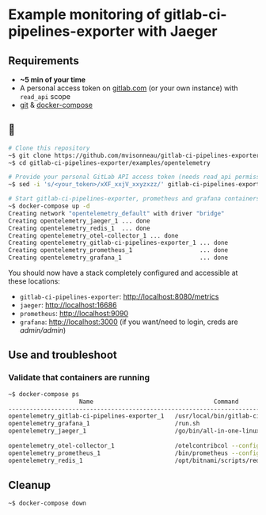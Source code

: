# Example monitoring of gitlab-ci-pipelines-exporter with Jaeger

## Requirements

- **~5 min of your time**
- A personal access token on [gitlab.com](https://docs.gitlab.com/ee/user/profile/personal_access_tokens.html) (or your own instance) with `read_api` scope
- [git](https://git-scm.com/) & [docker-compose](https://docs.docker.com/compose/)

## 🚀

```bash
# Clone this repository
~$ git clone https://github.com/mvisonneau/gitlab-ci-pipelines-exporter.git
~$ cd gitlab-ci-pipelines-exporter/examples/opentelemetry

# Provide your personal GitLab API access token (needs read_api permissions)
~$ sed -i 's/<your_token>/xXF_xxjV_xxyzxzz/' gitlab-ci-pipelines-exporter.yml

# Start gitlab-ci-pipelines-exporter, prometheus and grafana containers !
~$ docker-compose up -d
Creating network "opentelemetry_default" with driver "bridge"
Creating opentelemetry_jaeger_1 ... done
Creating opentelemetry_redis_1  ... done
Creating opentelemetry_otel-collector_1 ... done
Creating opentelemetry_gitlab-ci-pipelines-exporter_1 ... done
Creating opentelemetry_prometheus_1                   ... done
Creating opentelemetry_grafana_1                      ... done
```

You should now have a stack completely configured and accessible at these locations:

- `gitlab-ci-pipelines-exporter`: [http://localhost:8080/metrics](http://localhost:8080/metrics)
- `jaeger`: [http://localhost:16686](http://localhost:16686)
- `prometheus`: [http://localhost:9090](http://localhost:9090)
- `grafana`: [http://localhost:3000](http://localhost:3000) (if you want/need to login, creds are _admin/admin_)

## Use and troubleshoot

### Validate that containers are running

```bash
~$ docker-compose ps   
                    Name                                  Command               State                                     Ports                                  
-----------------------------------------------------------------------------------------------------------------------------------------------------------------
opentelemetry_gitlab-ci-pipelines-exporter_1   /usr/local/bin/gitlab-ci-p ...   Up      0.0.0.0:8080->8080/tcp                                                   
opentelemetry_grafana_1                        /run.sh                          Up      0.0.0.0:3000->3000/tcp                                                   
opentelemetry_jaeger_1                         /go/bin/all-in-one-linux         Up      14250/tcp, 14268/tcp, 0.0.0.0:16686->16686/tcp, 5775/udp, 5778/tcp,      
                                                                                        6831/udp, 6832/udp                                                       
opentelemetry_otel-collector_1                 /otelcontribcol --config=/ ...   Up      0.0.0.0:4317->4317/tcp, 55679/tcp, 55680/tcp                             
opentelemetry_prometheus_1                     /bin/prometheus --config.f ...   Up      0.0.0.0:9090->9090/tcp                                                   
opentelemetry_redis_1                          /opt/bitnami/scripts/redis ...   Up      0.0.0.0:6379->6379/tcp 
```

## Cleanup

```bash
~$ docker-compose down
```
